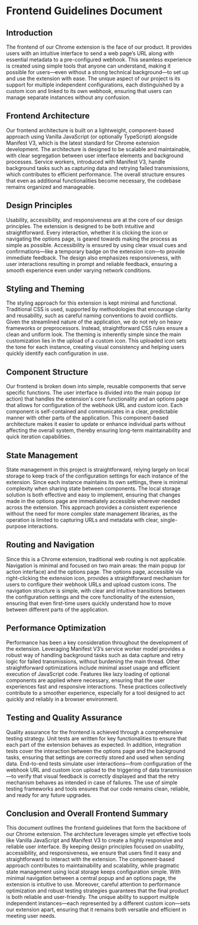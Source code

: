 # Frontend Guidelines Document

## Introduction

The frontend of our Chrome extension is the face of our product. It provides users with an intuitive interface to send a web page’s URL along with essential metadata to a pre-configured webhook. This seamless experience is created using simple tools that anyone can understand, making it possible for users—even without a strong technical background—to set up and use the extension with ease. The unique aspect of our project is its support for multiple independent configurations, each distinguished by a custom icon and linked to its own webhook, ensuring that users can manage separate instances without any confusion.

## Frontend Architecture

Our frontend architecture is built on a lightweight, component-based approach using Vanilla JavaScript (or optionally TypeScript) alongside Manifest V3, which is the latest standard for Chrome extension development. The architecture is designed to be scalable and maintainable, with clear segregation between user interface elements and background processes. Service workers, introduced with Manifest V3, handle background tasks such as capturing data and retrying failed transmissions, which contributes to efficient performance. The overall structure ensures that even as additional functionalities become necessary, the codebase remains organized and manageable.

## Design Principles

Usability, accessibility, and responsiveness are at the core of our design principles. The extension is designed to be both intuitive and straightforward. Every interaction, whether it is clicking the icon or navigating the options page, is geared towards making the process as simple as possible. Accessibility is ensured by using clear visual cues and confirmations—like a temporary badge on the extension icon—to provide immediate feedback. The design also emphasizes responsiveness, with user interactions resulting in prompt and reliable feedback, ensuring a smooth experience even under varying network conditions.

## Styling and Theming

The styling approach for this extension is kept minimal and functional. Traditional CSS is used, supported by methodologies that encourage clarity and reusability, such as careful naming conventions to avoid conflicts. Given the streamlined nature of the application, we do not rely on heavy frameworks or preprocessors. Instead, straightforward CSS rules ensure a clean and uniform look. The theming is inherently simple since the main customization lies in the upload of a custom icon. This uploaded icon sets the tone for each instance, creating visual consistency and helping users quickly identify each configuration in use.

## Component Structure

Our frontend is broken down into simple, reusable components that serve specific functions. The user interface is divided into the main popup (or action) that handles the extension's core functionality and an options page that allows for configuration of the webhook URL and custom icon. Each component is self-contained and communicates in a clear, predictable manner with other parts of the application. This component-based architecture makes it easier to update or enhance individual parts without affecting the overall system, thereby ensuring long-term maintainability and quick iteration capabilities.

## State Management

State management in this project is straightforward, relying largely on local storage to keep track of the configuration settings for each instance of the extension. Since each instance maintains its own settings, there is minimal complexity when sharing state between components. The local storage solution is both effective and easy to implement, ensuring that changes made in the options page are immediately accessible wherever needed across the extension. This approach provides a consistent experience without the need for more complex state management libraries, as the operation is limited to capturing URLs and metadata with clear, single-purpose interactions.

## Routing and Navigation

Since this is a Chrome extension, traditional web routing is not applicable. Navigation is minimal and focused on two main areas: the main popup (or action interface) and the options page. The options page, accessible via right-clicking the extension icon, provides a straightforward mechanism for users to configure their webhook URLs and upload custom icons. The navigation structure is simple, with clear and intuitive transitions between the configuration settings and the core functionality of the extension, ensuring that even first-time users quickly understand how to move between different parts of the application.

## Performance Optimization

Performance has been a key consideration throughout the development of the extension. Leveraging Manifest V3’s service worker model provides a robust way of handling background tasks such as data capture and retry logic for failed transmissions, without burdening the main thread. Other straightforward optimizations include minimal asset usage and efficient execution of JavaScript code. Features like lazy loading of optional components are applied where necessary, ensuring that the user experiences fast and responsive interactions. These practices collectively contribute to a smoother experience, especially for a tool designed to act quickly and reliably in a browser environment.

## Testing and Quality Assurance

Quality assurance for the frontend is achieved through a comprehensive testing strategy. Unit tests are written for key functionalities to ensure that each part of the extension behaves as expected. In addition, integration tests cover the interaction between the options page and the background tasks, ensuring that settings are correctly stored and used when sending data. End-to-end tests simulate user interactions—from configuration of the webhook URL and custom icon upload to the triggering of data transmission—to verify that visual feedback is correctly displayed and that the retry mechanism behaves as intended in case of failures. The use of simple testing frameworks and tools ensures that our code remains clean, reliable, and ready for any future upgrades.

## Conclusion and Overall Frontend Summary

This document outlines the frontend guidelines that form the backbone of our Chrome extension. The architecture leverages simple yet effective tools like Vanilla JavaScript and Manifest V3 to create a highly responsive and reliable user interface. By keeping design principles focused on usability, accessibility, and responsiveness, we ensure that users find it easy and straightforward to interact with the extension. The component-based approach contributes to maintainability and scalability, while pragmatic state management using local storage keeps configuration simple. With minimal navigation between a central popup and an options page, the extension is intuitive to use. Moreover, careful attention to performance optimization and robust testing strategies guarantees that the final product is both reliable and user-friendly. The unique ability to support multiple independent instances—each represented by a different custom icon—sets our extension apart, ensuring that it remains both versatile and efficient in meeting user needs.
